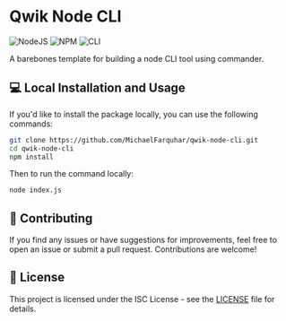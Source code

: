 # Qwik Node CLI

![NodeJS](https://img.shields.io/badge/node.js-6DA55F?style=for-the-badge&logo=node.js&logoColor=white)
![NPM](https://img.shields.io/badge/NPM-%23CB3837.svg?style=for-the-badge&logo=npm&logoColor=white)
![CLI](https://img.shields.io/badge/CLI-4D4D4D.svg?style=for-the-badge&logo=windowsterminal&logoColor=white)

A barebones template for building a node CLI tool using commander.

## 💻 Local Installation and Usage

If you'd like to install the package locally, you can use the following commands:

```bash
git clone https://github.com/MichaelFarquhar/qwik-node-cli.git
cd qwik-node-cli
npm install
```

Then to run the command locally:

```bash
node index.js
```

## 🤝 Contributing

If you find any issues or have suggestions for improvements, feel free to open an issue or submit a pull request. Contributions are welcome!

## 📄 License

This project is licensed under the ISC License - see the [LICENSE](/LICENSE) file for details.
